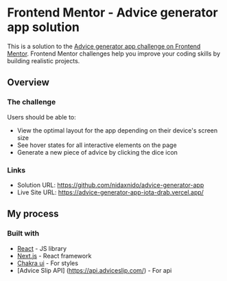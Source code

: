 # Frontend Mentor - Advice generator app solution

This is a solution to the [Advice generator app challenge on Frontend Mentor](https://www.frontendmentor.io/challenges/advice-generator-app-QdUG-13db). Frontend Mentor challenges help you improve your coding skills by building realistic projects.


## Overview

### The challenge

Users should be able to:

- View the optimal layout for the app depending on their device's screen size
- See hover states for all interactive elements on the page
- Generate a new piece of advice by clicking the dice icon

### Links

- Solution URL: https://github.com/nidaxnido/advice-generator-app
- Live Site URL: https://advice-generator-app-iota-drab.vercel.app/

## My process

### Built with

- [React](https://reactjs.org/) - JS library
- [Next.js](https://nextjs.org/) - React framework
- [Chakra ui](https://chakra-ui.com/) - For styles
- [Advice Slip API] (https://api.adviceslip.com/) - For api


